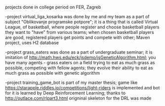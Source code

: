 projects done in college period on FER, Zagreb

-project virtual_liga_kosarka was done by me and my team as a part of subject "Oblikovanje programske potpore";
	it is a thing that is called Virtual League, of basketball, where people register and choose basketball players they want to "have" from various teams;
	when chosen basketball players are good, registered players get points and compete with other;
	Maven project, uses H2 database

-project grass_eaters was done as a part of undergraduate seminar; it is imitation of http://math.hws.edu/eck/jsdemo/jsGeneticAlgorithm.html;
	you have many agents - grass eaters on a field trying to eat as much grass as possible, competing with fellow agents;
	they evolve their ability to eat as much grass as possible with genetic algorithm
	
-project training_game_bot is part of my master thesis;
	game like https://starapple.riddles.io/competitions/light-riders is implemented and bot for it is learned by Deep Reinforcement Learning;
	thanks to http://outlace.com/rlpart3.html origninal skeleton for the DRL was made